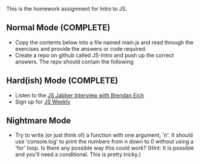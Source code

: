 This is the homework assignment for Intro to JS.

## Normal Mode (COMPLETE)

- Copy the contents below into a file named main.js and read through the exercises and provide the answers or code required.
- Create a repo on github called JS-Intro and push up the correct answers. The repo should contain the following

## Hard(ish) Mode (COMPLETE)

- Listen to the [JS Jabber Interview with Brendan Eich](http://devchat.tv/js-jabber/124-jsj-the-origin-of-javascript-with-brendan-eich)
- Sign up for [JS Weekly](http://javascriptweekly.com/)


## Nightmare Mode

- Try to write (or just think of) a function with one argument, 'n'. It should use 'console.log' to print the numbers from n down to 0 without using a 'for' loop. Is there any possible way this could work? (Hint: It is possible and you'll need a conditional. This is pretty tricky.)